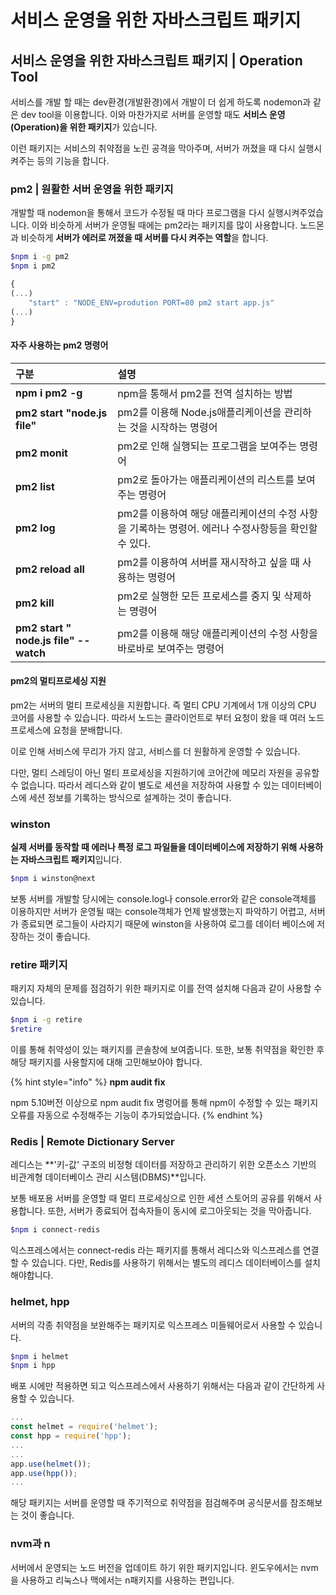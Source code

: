 # 서비스 운영을 위한 자바스크립트 패키지

## 서비스 운영을 위한 자바스크립트 패키지 \| Operation Tool 

서비스를 개발 할 때는 dev환경\(개발환경\)에서 개발이 더 쉽게 하도록 nodemon과 같은 dev tool을 이용합니다. 이와 마찬가지로 서버를 운영할 때도 **서비스 운영\(Operation\)을 위한 패키지**가 있습니다.

 이런 패키지는 서비스의 취약점을 노린 공격을 막아주며, 서버가 꺼졌을 때 다시 실행시켜주는 등의 기능을 합니다.

### pm2 \| 원활한 서버 운영을 위한 패키지

 개발할 때 nodemon을 통해서 코드가 수정될 때 마다 프로그램을 다시 실행시켜주었습니다. 이와 비슷하게 서버가 운영될 때에는 pm2라는 패키지를 많이 사용합니다. 노드몬과 비슷하게 **서버가 에러로 꺼졌을 때 서버를 다시 켜주는 역할**을 합니다.

```bash
$npm i -g pm2
$npm i pm2
```

```javascript
{
(...)
    "start" : "NODE_ENV=prodution PORT=80 pm2 start app.js"
(...)
}
```

####  자주 사용하는 pm2 명령어

| 구분  | 설명  |
| :--- | :--- |
| **npm i pm2 -g** | npm을 통해서 pm2를 전역 설치하는 방법 |
| **pm2 start "node.js file"** | pm2를 이용해 Node.js애플리케이션을 관리하는 것을 시작하는 명령어 |
| **pm2 monit** | pm2로 인해 실행되는 프로그램을 보여주는 명령어  |
| **pm2 list** | pm2로 돌아가는 애플리케이션의 리스트를 보여주는 명령어  |
| **pm2 log** | pm2를 이용하여 해당 애플리케이션의 수정 사항을 기록하는 명령어. 에러나 수정사항등을 확인할 수 있다. |
| **pm2 reload all** | pm2를 이용하여 서버를 재시작하고 싶을 때 사용하는 명령어 |
| **pm2 kill**  | pm2로 실행한 모든 프로세스를 중지 및 삭제하는 명령어  |
| **pm2 start " node.js file" --watch** | pm2를 이용해 해당 애플리케이션의 수정 사항을 바로바로 보여주는 명령어 |

#### pm2의 멀티프로세싱 지원 

 pm2는 서버의 멀티 프로세싱을 지원합니다. 즉 멀티 CPU 기계에서 1개 이상의 CPU 코어를 사용할 수 있습니다. 따라서 노드는 클라이언트로 부터 요청이 왔을 때 여러 노드 프로세스에 요청을 분배합니다.

 이로 인해 서비스에 무리가 가지 않고, 서비스를 더 원활하게 운영할 수 있습니다. 

다만, 멀티 스레딩이 아닌 멀티 프로세싱을 지원하기에 코어간에 메모리 자원을 공유할 수 없습니다. 따라서 레디스와 같이 별도로 세션을 저장하여 사용할 수 있는 데이터베이스에 세션 정보를 기록하는 방식으로 설계하는 것이 좋습니다. 

### winston 

 **실제 서버를 동작할 때 에러나 특정 로그 파일들을 데이터베이스에 저장하기 위해 사용하는 자바스크립트 패키지**입니다. 

```bash
$npm i winston@next
```

 보통 서버를 개발할 당시에는 console.log나 console.error와 같은 console객체를 이용하지만 서버가 운영될 때는 console객체가 언제 발생했는지 파악하기 어렵고, 서버가 종료되면 로그들이 사라지기 때문에 winston을 사용하여 로그를 데이터 베이스에 저장하는 것이 좋습니다.

### retire 패키지

 패키지 자체의 문제를 점검하기 위한 패키지로 이를 전역 설치해 다음과 같이 사용할 수 있습니다. 

```bash
$npm i -g retire
$retire
```

이를 통해 취약성이 있는 패키지를 콘솔창에 보여줍니다. 또한, 보통 취약점을 확인한 후 해당 패키지를 사용할지에 대해 고민해보아야 합니다. 

{% hint style="info" %}
**npm audit fix**

 npm 5.10버전 이상으로 npm audit fix 명렁어를 통해 npm이 수정할 수 있는 패키지 오류를 자동으로 수정해주는 기능이 추가되었습니다. 
{% endhint %}

### Redis \| Remote Dictionary Server

 레디스는 **'키-값' 구조의 비정형 데이터를 저장하고 관리하기 위한 오픈소스 기반의 비관계형 데이터베이스 관리 시스템\(DBMS\)**입니다.

 보통 배포용 서버를 운영할 때 멀티 프로세싱으로 인한 세션 스토어의 공유를 위해서 사용합니다.  또한, 서버가 종료되어 접속자들이 동시에 로그아웃되는 것을 막아줍니다. 

```bash
$npm i connect-redis 
```

 익스프레스에서는 connect-redis 라는 패키지를 통해서 레디스와 익스프레스를 연결할 수 있습니다. 다만, Redis를 사용하기 위해서는 별도의 레디스 데이터베이스를 설치해야합니다.

### helmet, hpp

 서버의 각종 취약점을 보완해주는 패키지로 익스프레스 미들웨어로서 사용할 수 있습니다.

```bash
$npm i helmet
$npm i hpp
```

 배포 시에만 적용하면 되고 익스프레스에서 사용하기 위해서는 다음과 같이 간단하게 사용할 수 있습니다.

```javascript
...
const helmet = require('helmet');
const hpp = require('hpp');
...
...
app.use(helmet());
app.use(hpp());
...
```

 해당 패키지는 서버를 운영할 때 주기적으로 취약점을 점검해주며 공식문서를 참조해보는 것이 좋습니다.

### nvm과 n

 서버에서 운영되는 노드 버전을 업데이트 하기 위한 패키지입니다. 윈도우에서는 nvm을 사용하고 리눅스나 맥에서는 n패키지를 사용하는 편입니다.

